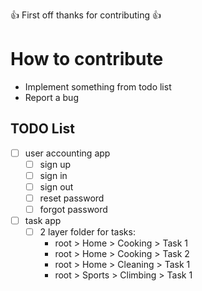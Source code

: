 :+1: First off thanks for contributing :+1:

# How to contribute
- Implement something from todo list
- Report a bug

## TODO List
- [ ] user accounting app
    - [ ] sign up
    - [ ] sign in
    - [ ] sign out
    - [ ] reset password
    - [ ] forgot password
- [ ] task app
    - [ ] 2 layer folder for tasks: 
        - root > Home > Cooking > Task 1
        - root > Home > Cooking > Task 2
        - root > Home > Cleaning > Task 1
        - root > Sports > Climbing > Task 1